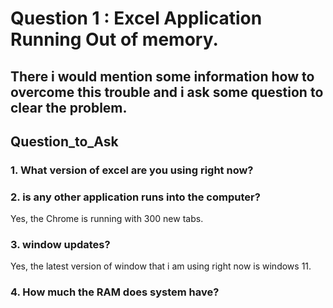 # Question 1 : Excel Application Running Out of memory.
## There i would mention some information how to overcome this trouble and i ask some question to clear the problem.

## Question_to_Ask
### 1. What version of excel are you using right now?
### 2. is any other application runs into the computer?

Yes, the Chrome is running with 300 new tabs.
### 3. window updates?

Yes, the latest version of window that i am using right now is windows 11.
### 4. How much the RAM does system have?
